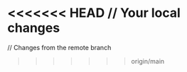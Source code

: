 <<<<<<< HEAD
// Your local changes
=======
// Changes from the remote branch

> > > > > > > origin/main
